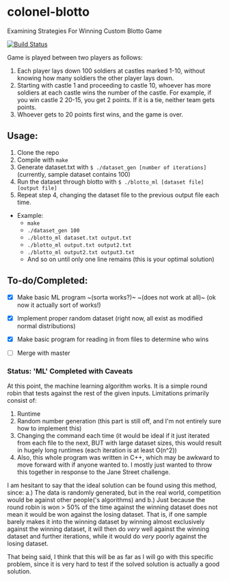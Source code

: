 # colonel-blotto

Examining Strategies For Winning Custom Blotto Game

[![Build Status](https://travis-ci.com/jasperswallen/colonel-blotto.svg?branch=machine-learning)](https://travis-ci.com/jasperswallen/colonel-blotto)

Game is played between two players as follows:

1. Each player lays down 100 soldiers at castles marked 1-10, without knowing how many soldiers the other player lays down.
2. Starting with castle 1 and proceeding to castle 10, whoever has more soldiers at each castle wins the number of the castle. For example, if you win castle 2 20-15, you get 2 points. If it is a tie, neither team gets points.
3. Whoever gets to 20 points first wins, and the game is over.

## Usage:

1. Clone the repo
2. Compile with `make`
3. Generate dataset.txt with `$ ./dataset_gen [number of iterations]` (currently, sample dataset contains 100)
4. Run the dataset through blotto with `$ ./blotto_ml [dataset file] [output file]`
5. Repeat step 4, changing the dataset file to the previous output file each time.
 
* Example:
  * `make`
  * `./dataset_gen 100`
  * `./blotto_ml dataset.txt output.txt`
  * `./blotto_ml output.txt output2.txt`
  * `./blotto_ml output2.txt output3.txt`
  * And so on until only one line remains (this is your optimal solution)

## To-do/Completed:

- [x] Make basic ML program ~(sorta works?)~ ~(does not work at all)~ (ok now it actually sort of works!)
- [x] Implement proper random dataset (right now, all exist as modified normal distributions)
- [x] Make basic program for reading in from files to determine who wins
- [ ] Merge with master


### Status: 'ML' Completed with Caveats

At this point, the machine learning algorithm works. It is a simple round robin that tests against the rest of the given inputs. Limitations primarily consist of:
1. Runtime
2. Random number generation (this part is still off, and I'm not entirely sure how to implement this)
3. Changing the command each time (it would be ideal if it just iterated from each file to the next, BUT with large dataset sizes, this would result in hugely long runtimes (each iteration is at least O(n^2))
4. Also, this whole program was written in C++, which may be awkward to move forward with if anyone wanted to. I mostly just wanted to throw this together in response to the Jane Street challenge.

I am hesitant to say that the ideal solution can be found using this method, since:
a.) The data is randomly generated, but in the real world, competition would be against other people('s algorithms)
and b.) Just because the round robin is won > 50% of the time against the winning dataset does not mean it would be won against the losing dataset. That is, if one sample barely makes it into the winning dataset by winning almost exclusively against the winning dataset, it will then do *very* well against the winning dataset and further iterations, while it would do *very* poorly against the losing dataset.

That being said, I think that this will be as far as I will go with this specific problem, since it is very hard to test if the solved solution is actually a good solution.